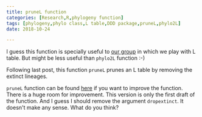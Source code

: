 ```yaml
---
title: pruneL function
categories: [Research,R,phylogeny function]
tags: [phylogeny,phylo class,L table,DDD package,pruneL,phylo2L]
date: 2018-10-24

---
```


I guess this function is specially useful to [our group](https://www.rug.nl/staff/r.s.etienne/) in which we play with L table. But might be less useful than `phylo2L` function :-)

Following last post, this function `pruneL` prunes an L table by removing the extinct lineages.

<!--more-->

`pruneL` function can be found [here](https://github.com/xl0418/Code/blob/f4dfd4acc15af6855572fb4659f396cea14bb83b/Pro2/R_p2/pruneL.R) if you want to improve the function. There is a huge room for improvement. This version is only the first draft of the function. And I guess I should remove the argument `dropextinct`. It doesn't make any sense. What do you think?